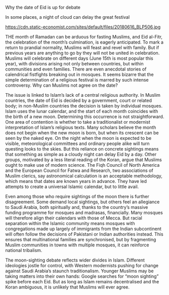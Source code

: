 Why the date of Eid is up for debate

In some places, a night of cloud can delay the great festival

https://cdn.static-economist.com/sites/default/files/20180616_BLP506.jpg

THE month of Ramadan can be arduous for fasting Muslims, and Eid al-Fitr, the celebration of the month’s culmination, is eagerly anticipated. To mark a return to prandial normality, Muslims will feast and revel with family. But if previous years are anything to go by they will not be united in celebration. Muslims will celebrate on different days (June 15th is most popular this year), with divisions arising not only between countries, but within communities and even families. There are even anecdotal stories of calendrical fistfights breaking out in mosques. It seems bizarre that the simple determination of a religious festival is marred by such intense controversy. Why can Muslims not agree on the date?

The issue is linked to Islam’s lack of a central religious authority. In Muslim countries, the date of Eid is decided by a government, court or related body; in non-Muslim countries the decision is taken by individual mosques. Islam uses the lunar calendar, and the start of each month coincides with the birth of a new moon. Determining this occurrence is not straightforward. One area of contention is whether to take a traditionalist or modernist interpretation of Islam’s religious texts. Many scholars believe the month does not begin when the new moon is born, but when its crescent can be seen by the naked eye. On the night when the moon is expected to be visible, meteorological committees and ordinary people alike will turn questing looks to the skies. But this reliance on concrete sightings means that something as simple as a cloudy night can delay Eid by a day. Other groups, motivated by a less literal reading of the Koran, argue that Muslims ought to make use of modern science. The Fiqh Council of North America and the European Council for Fatwa and Research, two associations of Muslim clerics, say astronomical calculation is an acceptable methodology, which means that dates are known years in advance. They have led attempts to create a universal Islamic calendar, but to little avail.

Even among those who require sightings of the moon there is further disagreement. Some demand local sightings, but others feel an allegiance to Saudi Arabia, both spiritually and, thanks to the country’s massive funding programme for mosques and madrasas, financially. Many mosques will therefore align their calendars with those of Mecca. But racial separation within the Islamic community means mosques with congregations made up largely of immigrants from the Indian subcontinent will often follow the decisions of Pakistani or Indian authorities instead. This ensures that multinational families are synchronised, but by fragmenting Muslim communities in towns with multiple mosques, it can reinforce national tribalism.

The moon-sighting debate reflects wider divides in Islam. Different ideologies jostle for control, with Western modernists pushing for change against Saudi Arabia’s staunch traditionalism. Younger Muslims may be taking matters into their own hands: Google searches for “moon sighting” spike before each Eid. But as long as Islam remains decentralised and the Koran ambiguous, it is unlikely that Muslims will ever agree.